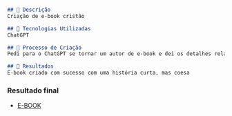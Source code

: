 
```markdown

## 📒 Descrição
Criação de e-book cristão

## 🤖 Tecnologias Utilizadas
ChatGPT

## 🧐 Processo de Criação
Pedi para o ChatGPT se tornar um autor de e-book e dei os detalhes relacionados a quantidade de capítulos que ele geraria e também pedi para ele criar um personagem chamado Alex que gostava de pregar a Palavra de Deus

## 🚀 Resultados
E-book criado com sucesso com uma história curta, mas coesa
```

### Resultado final

- [E-BOOK](https://www.mediafire.com/file/f2e0sg2kzsbg7to/Renovados_pela_Gra%25C3%25A7a-_A_Jornada_de_Alex_e_Helena.pdf/file)

